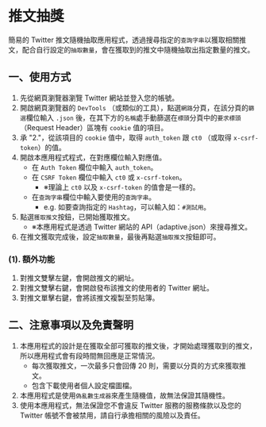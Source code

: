 # 推文抽獎

簡易的 Twitter 推文隨機抽取應用程式，透過搜尋指定的`查詢字串`以獲取相關推文，配合自行設定的`抽取數量`，會在獲取到的推文中隨機抽取出指定數量的推文。

## 一、使用方式

1. 先從網頁瀏覽器瀏覽 Twitter 網站並登入您的帳號。
2. 開啟網頁瀏覽器的 `DevTools` （或類似的工具），點選`網路`分頁，在該分頁的`篩選`欄位輸入 `.json` 後，在其下方的`名稱`處手動篩選在`標頭`分頁中的`要求標頭`（Request Header）區塊有 `cookie` 值的項目。
3. 承 "2."，從該項目的 `cookie` 值中，取得 `auth_token` 跟 `ct0` （或取得 `x-csrf-token`）的值。
4. 開啟本應用程式程式，在對應欄位輸入對應值。
   - 在 `Auth Token` 欄位中輸入 `auth_token`。
   - 在 `CSRF Token` 欄位中輸入 `ct0` 或 `x-csrf-token`。
     - ※理論上 `ct0` 以及 `x-csrf-token` 的值會是一樣的。
   - 在`查詢字串`欄位中輸入要使用的`查詢字串`。
     - e.g. 如要查詢指定的 `Hashtag`，可以輸入如：`#測試用`。
5. 點選`獲取推文`按鈕，已開始獲取推文。
   - ※本應用程式是透過 Twitter 網站的 API（adaptive.json）來搜尋推文。
6. 在推文獲取完成後，設定`抽取數量`，最後再點選`抽取推文`按鈕即可。

### (1). 額外功能

1. 對推文雙擊左鍵，會開啟推文的網址。
2. 對推文雙擊右鍵，會開啟發布該推文的使用者的 Twitter 網址。
3. 對推文單擊右鍵，會將該推文複製至剪貼簿。
 
## 二、注意事項以及免責聲明

1. 本應用程式的設計是在獲取全部可獲取的推文後，才開始處理獲取到的推文，所以應用程式會有段時間無回應是正常情況。
   - 每次獲取推文，一次最多只會回傳 20 則，需要以分頁的方式來獲取推文。
   - 包含下載使用者個人設定檔圖檔。
2. 本應用程式是使用`偽亂數生成器`來產生隨機值，故無法保證其隨機性。
3. 使用本應用程式，無法保證您不會違反 Twitter 服務的服務條款以及您的 Twitter 帳號不會被禁用，請自行承擔相關的風險以及責任。
